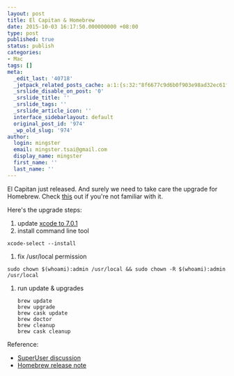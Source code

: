 ```yaml
---
layout: post
title: El Capitan & Homebrew
date: 2015-10-03 16:17:50.000000000 +08:00
type: post
published: true
status: publish
categories:
- Mac
tags: []
meta:
  _edit_last: '40718'
  _jetpack_related_posts_cache: a:1:{s:32:"8f6677c9d6b0f903e98ad32ec61f8deb";a:2:{s:7:"expires";i:1455743603;s:7:"payload";a:3:{i:0;a:1:{s:2:"id";i:968;}i:1;a:1:{s:2:"id";i:563;}i:2;a:1:{s:2:"id";i:226;}}}}
  _srslide_disable_on_post: '0'
  _srslide_title: ''
  _srslide_tags: ''
  _srslide_article_icon: ''
  interface_sidebarlayout: default
  original_post_id: '974'
  _wp_old_slug: '974'
author:
  login: mingster
  email: mingster.tsai@gmail.com
  display_name: mingster
  first_name: ''
  last_name: ''
---
```

<p>El Capitan just released. And surely we need to take care the upgrade for Homebrew. Check <a href="https://github.com/mingster/dotfiles">this</a> out if you're not familiar with it.</p>
<p>Here's the upgrade steps:</p>
<ol>
</ol>
<ol>
<li>update <a href="https://developer.apple.com/xcode/download/" target="_blank">xcode to 7.0.1</a></li>
<li>install command line tool</li>
</ol>
<pre><code>xcode-select --install</code></pre>
<ol>
</ol>
<ol>
<li>fix /usr/local permission</li>
</ol>
<pre><code>sudo chown $(whoami):admin /usr/local &amp;&amp; sudo chown -R $(whoami):admin /usr/local</code></pre>
<ol>
<li>run update &amp; upgrades
<pre><code>brew update
brew upgrade
brew cask update
brew doctor
brew cleanup
brew cask cleanup
</code></pre>
</li>
</ol>
<p>Reference:</p>
<ul>
<li><a href="http://superuser.com/questions/940874/homebrew-doesnt-install-new-apps-in-el-capitan" target="_blank">SuperUser discussion</a></li>
<li><a href="https://github.com/Homebrew/homebrew/blob/master/share/doc/homebrew/El_Capitan_and_Homebrew.md" target="_blank">Homebrew release note</a></li>
</ul>
